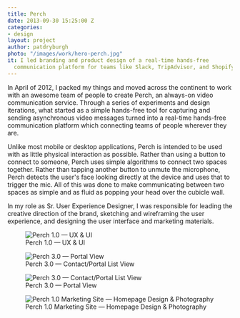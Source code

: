 ```yaml
---
title: Perch
date: 2013-09-30 15:25:00 Z
categories:
- design
layout: project
author: patdryburgh
photo: "/images/work/hero-perch.jpg"
it: I led branding and product design of a real-time hands-free
  communication platform for teams like Slack, TripAdvisor, and Shopify called
---
```


In April of 2012, I packed my things and moved across the continent to work with an awesome team of people to create Perch, an always-on video communication service. Through a series of experiments and design iterations, what started as a simple hands-free tool for capturing and sending asynchronous video messages turned into a real-time hands-free communication platform which connecting teams of people wherever they are.

Unlike most mobile or desktop applications, Perch is intended to be used with as little physical interaction as possible. Rather than using a button to connect to someone, Perch uses simple algorithms to connect two spaces together. Rather than tapping another button to unmute the microphone, Perch detects the user's face looking directly at the device and uses that to trigger the mic. All of this was done to make communicating between two spaces as simple and as fluid as popping your head over the cubicle wall.

In my role as Sr. User Experience Designer, I was responsible for leading the creative direction of the brand, sketching and wireframing the user experience, and designing the user interface and marketing materials.

<figure class="extra-wide">
  <img src="{{ site.url }}/images/work/perch-iphones.jpg" alt="Perch 1.0 — UX &amp; UI" />
  <figcaption>
    Perch 1.0 — UX &amp; UI
  </figcaption>
</figure>

<figure class="extra-wide">
  <img src="{{ site.url }}/images/work/perch-v3.jpg" alt="Perch 3.0 — Portal View" />
  <figcaption>
    Perch 3.0 — Contact/Portal List View
  </figcaption>
</figure>

<figure class="extra-wide">
  <img src="{{ site.url }}/images/work/perch-for-ios.jpg" alt="Perch 3.0 — Contact/Portal List View" />
  <figcaption>
    Perch 3.0 — Portal View
  </figcaption>
</figure>

<figure class="extra-wide">
  <img src="{{ site.url }}/images/work/perch-website.jpg" alt="Perch 1.0 Marketing Site — Homepage Design & Photography" class="shadowed" />
  <figcaption>
    Perch 1.0 Marketing Site — Homepage Design & Photography
  </figcaption>
</figure>